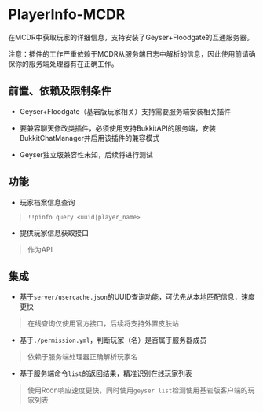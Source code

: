 # PlayerInfo-MCDR
在MCDR中获取玩家的详细信息，支持安装了Geyser+Floodgate的互通服务器。

注意：插件的工作严重依赖于MCDR从服务端日志中解析的信息，因此使用前请确保你的服务端处理器有在正确工作。

## 前置、依赖及限制条件
- Geyser+Floodgate（基岩版玩家相关）支持需要服务端安装相关插件

- 要兼容聊天修改类插件，必须使用支持BukkitAPI的服务端，安装BukkitChatManager并启用该插件的兼容模式

- Geyser独立版兼容性未知，后续将进行测试

## 功能
- 玩家档案信息查询
> `!!pinfo query <uuid|player_name>`

- 提供玩家信息获取接口
> 作为API

## 集成
- 基于`server/usercache.json`的UUID查询功能，可优先从本地匹配信息，速度更快
> 在线查询仅使用官方接口，后续将支持外置皮肤站

- 基于`./permission.yml`，判断玩家（名）是否属于服务器成员
> 依赖于服务端处理器正确解析玩家名

- 基于服务端命令`list`的返回结果，精准识别在线玩家列表
> 使用Rcon响应速度更快，同时使用`geyser list`检测使用基岩版客户端的玩家列表

